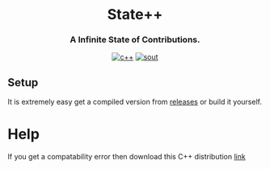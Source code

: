 <div id="main" align="center">
    <br />
    <h1>State++</h1>
    <h3>A Infinite State of Contributions.</h3>
</div>

<div id="badges" align="center">

[![c++](https://img.shields.io/badge/Written%20in-C++-green)](https://en.wikipedia.org/wiki/C%2B%2B)
[![sout](https://img.shields.io/badge/By-Soutt9-blue)](https://github.com/soutt9)

</div>


## Setup
It is extremely easy get a compiled version from [releases](https://github.com/soutt9/State/releases/tag/c%2B%2B) or build it yourself.

# Help
If you get a compatability error then download this C++ distribution [link](https://learn.microsoft.com/en-us/cpp/windows/latest-supported-vc-redist?view=msvc-170#latest-supported-redistributable-version)
